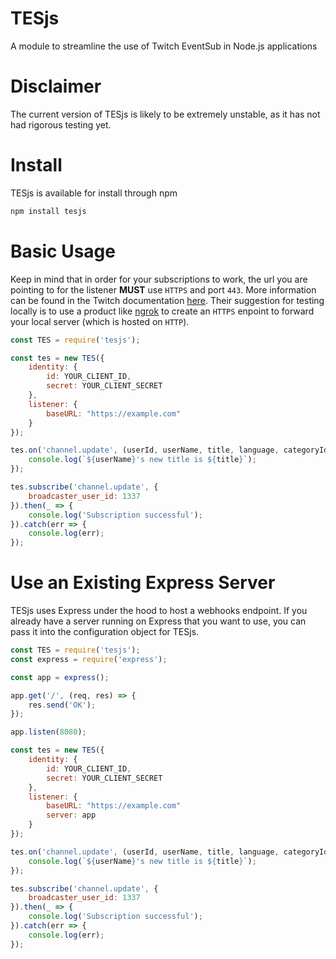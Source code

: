 # TESjs
A module to streamline the use of Twitch EventSub in Node.js applications

# Disclaimer
The current version of TESjs is likely to be extremely unstable, as it has not had rigorous testing yet.

# Install
TESjs is available for install through npm
```sh
npm install tesjs
```

# Basic Usage
Keep in mind that in order for your subscriptions to work, the url you are pointing to for the listener **MUST** use `HTTPS` and port `443`.  More information can be found in the Twitch documentation [here](https://dev.twitch.tv/docs/eventsub).  Their suggestion for testing locally is to use a product like [ngrok](https://ngrok.com/) to create an `HTTPS` enpoint to forward your local server (which is hosted on `HTTP`).
```js
const TES = require('tesjs');

const tes = new TES({
    identity: {
        id: YOUR_CLIENT_ID,
        secret: YOUR_CLIENT_SECRET
    },
    listener: {
        baseURL: "https://example.com"
    }
});

tes.on('channel.update', (userId, userName, title, language, categoryId, categoryName, isMature) => {
    console.log(`${userName}'s new title is ${title}`);
});

tes.subscribe('channel.update', {
    broadcaster_user_id: 1337
}).then(_ => {
    console.log('Subscription successful');
}).catch(err => {
    console.log(err);
});
```

# Use an Existing Express Server
TESjs uses Express under the hood to host a webhooks endpoint.  If you already have a server running on Express that you want to use, you can pass it into the configuration object for TESjs.
```js
const TES = require('tesjs');
const express = require('express');

const app = express();

app.get('/', (req, res) => {
    res.send('OK');
});

app.listen(8080);

const tes = new TES({
    identity: {
        id: YOUR_CLIENT_ID,
        secret: YOUR_CLIENT_SECRET
    },
    listener: {
        baseURL: "https://example.com"
        server: app
    }
});

tes.on('channel.update', (userId, userName, title, language, categoryId, categoryName, isMature) => {
    console.log(`${userName}'s new title is ${title}`);
});

tes.subscribe('channel.update', {
    broadcaster_user_id: 1337
}).then(_ => {
    console.log('Subscription successful');
}).catch(err => {
    console.log(err);
});
```

